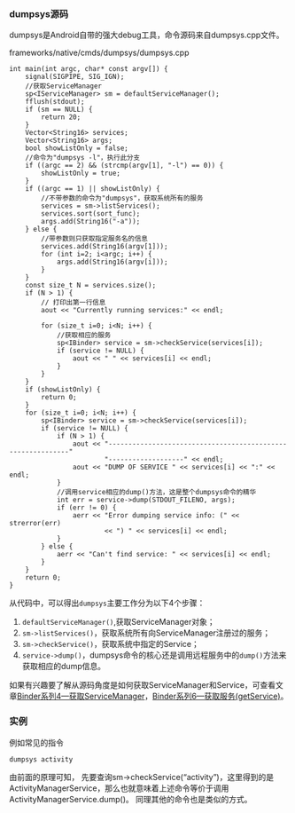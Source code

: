 ### dumpsys源码

dumpsys是Android自带的强大debug工具，命令源码来自dumpsys.cpp文件。

frameworks/native/cmds/dumpsys/dumpsys.cpp

```
int main(int argc, char* const argv[]) {
    signal(SIGPIPE, SIG_IGN);
    //获取ServiceManager
    sp<IServiceManager> sm = defaultServiceManager();
    fflush(stdout);
    if (sm == NULL) {
        return 20;
    }
    Vector<String16> services;
    Vector<String16> args;
    bool showListOnly = false;
    //命令为"dumpsys -l"，执行此分支
    if ((argc == 2) && (strcmp(argv[1], "-l") == 0)) {
        showListOnly = true;
    }
    if ((argc == 1) || showListOnly) {
        //不带参数的命令为"dumpsys"，获取系统所有的服务
        services = sm->listServices();
        services.sort(sort_func);
        args.add(String16("-a"));
    } else {
        //带参数则只获取指定服务名的信息
        services.add(String16(argv[1]));
        for (int i=2; i<argc; i++) {
            args.add(String16(argv[i]));
        }
    }
    const size_t N = services.size();
    if (N > 1) {
        // 打印出第一行信息
        aout << "Currently running services:" << endl;

        for (size_t i=0; i<N; i++) {
            //获取相应的服务
            sp<IBinder> service = sm->checkService(services[i]);
            if (service != NULL) {
                aout << " " << services[i] << endl;
            }
        }
    }
    if (showListOnly) {
        return 0;
    }
    for (size_t i=0; i<N; i++) {
        sp<IBinder> service = sm->checkService(services[i]);
        if (service != NULL) {
            if (N > 1) {
                aout << "------------------------------------------------------------"
                        "-------------------" << endl;
                aout << "DUMP OF SERVICE " << services[i] << ":" << endl;
            }
            //调用service相应的dump()方法，这是整个dumpsys命令的精华
            int err = service->dump(STDOUT_FILENO, args);
            if (err != 0) {
                aerr << "Error dumping service info: (" << strerror(err)
                        << ") " << services[i] << endl;
            }
        } else {
            aerr << "Can't find service: " << services[i] << endl;
        }
    }
    return 0;
}
```

从代码中，可以得出`dumpsys`主要工作分为以下4个步骤：

1. `defaultServiceManager()`,获取ServiceManager对象；
2. `sm->listServices()`，获取系统所有向ServiceManager注册过的服务；
3. `sm->checkService()`，获取系统中指定的Service；
4. `service->dump()`，dumpsys命令的核心还是调用远程服务中的`dump()`方法来获取相应的dump信息。

如果有兴趣要了解从源码角度是如何获取ServiceManager和Service，可查看文章[Binder系列4—获取ServiceManager](http://gityuan.com/2015/11/08/binder-get-sm/)，[Binder系列6—获取服务(getService)](http://gityuan.com/2015/11/15/binder-get-service/)。

### 实例

例如常见的指令

```
dumpsys activity
```

由前面的原理可知， 先要查询sm->checkService(“activity”)，这里得到的是ActivityManagerService，那么也就意味着上述命令等价于调用ActivityManagerService.dump()。 同理其他的命令也是类似的方式。